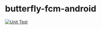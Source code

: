 # butterfly-fcm-android
[![Unit Test](https://github.com/lightningkite/butterfly-fcm-android/actions/workflows/UnitTestAndSnapshot.yml/badge.svg)](https://github.com/lightningkite/butterfly-fcm-android/actions/workflows/UnitTestAndSnapshot.yml)
